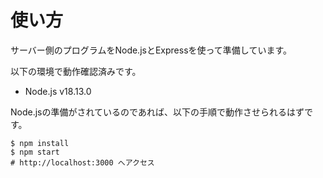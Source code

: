 # 使い方
サーバー側のプログラムをNode.jsとExpressを使って準備しています。

以下の環境で動作確認済みです。
- Node.js v18.13.0

Node.jsの準備がされているのであれば、以下の手順で動作させられるはずです。

```
$ npm install
$ npm start
# http://localhost:3000 へアクセス
```